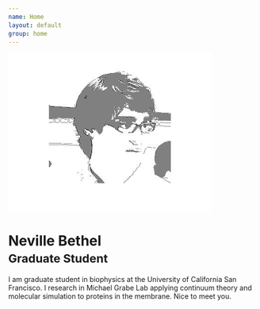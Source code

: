 ```yaml
---
name: Home
layout: default
group: home
---
```


<img src="/static/img/processing.jpg" class="img-responsive center-block" alt="Playing around with edge detection"/>

<h1 class="text-center">Neville Bethel <br><small> Graduate Student </small></h1>

<p>
I am  graduate student in biophysics at the University of California San Francisco. I research in Michael Grabe Lab applying continuum theory 
and molecular simulation to proteins in the membrane. Nice to meet you. 
</p>
